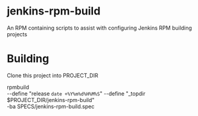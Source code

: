jenkins-rpm-build
=================

An RPM containing scripts to assist with configuring Jenkins RPM building projects

Building
=================
Clone this project into PROJECT_DIR

rpmbuild \
    --define "release `date +%Y%m%d%H%M%S`"
    --define "_topdir $PROJECT_DIR/jenkins-rpm-build" \
    -ba SPECS/jenkins-rpm-build.spec
